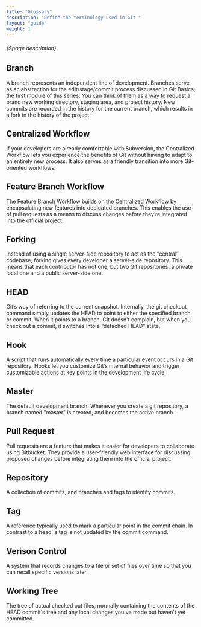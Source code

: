 ```yaml
---
title: "Glossary"
description: "Define the terminology used in Git."
layout: "guide"
weight: 1
---
```


###### {$page.description}

<article id="1">

## Branch

A branch represents an independent line of development. Branches serve as an abstraction for the edit/stage/commit process discussed in Git Basics, the first module of this series. You can think of them as a way to request a brand new working directory, staging area, and project history. New commits are recorded in the history for the current branch, which results in a fork in the history of the project.

</article>

<article id="2">

## Centralized Workflow

If your developers are already comfortable with Subversion, the Centralized Workflow lets you experience the benefits of Git without having to adapt to an entirely new process. It also serves as a friendly transition into more Git-oriented workflows.

</article>

<article id="3">

## Feature Branch Workflow

The Feature Branch Workflow builds on the Centralized Workflow by encapsulating new features into dedicated branches. This enables the use of pull requests as a means to discuss changes before they’re integrated into the official project.

</article>

<article id="4">

## Forking

Instead of using a single server-side repository to act as the “central” codebase, forking gives every developer a server-side repository. This means that each contributor has not one, but two Git repositories: a private local one and a public server-side one.

</article>

<article id="5">

## HEAD

Git’s way of referring to the current snapshot. Internally, the git checkout command simply updates the HEAD to point to either the specified branch or commit. When it points to a branch, Git doesn't complain, but when you check out a commit, it switches into a “detached HEAD” state.

</article>

<article id="6">

## Hook

A script that runs automatically every time a particular event occurs in a Git repository. Hooks let you customize Git’s internal behavior and trigger customizable actions at key points in the development life cycle.

</article>

<article id="7">

## Master

The default development branch. Whenever you create a git repository, a branch named "master" is created, and becomes the active branch.

</article>

<article id="8">

## Pull Request

Pull requests are a feature that makes it easier for developers to collaborate using Bitbucket. They provide a user-friendly web interface for discussing proposed changes before integrating them into the official project.

</article>

<article id="9">

## Repository

A collection of commits, and branches and tags to identify commits.

</article>

<article id="10">

## Tag

A reference typically used to mark a particular point in the commit chain. In contrast to a head, a tag is not updated by the commit command.

</article>

<article id="11">

## Verison Control

A system that records changes to a file or set of files over time so that you can recall specific versions later.

</article>

<article id="12">

## Working Tree

The tree of actual checked out files, normally containing the contents of the HEAD commit's tree and any local changes you've made but haven't yet committed.

</article>